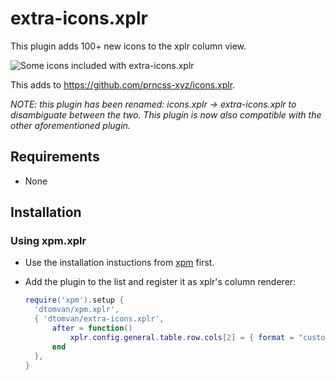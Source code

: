 extra-icons.xplr
====================

This plugin adds 100+ new icons to the xplr column view.

![Some icons included with extra-icons.xplr](/example.png)

This adds to  https://github.com/prncss-xyz/icons.xplr.

_NOTE: this plugin has been renamed: icons.xplr -> extra-icons.xplr to
disambiguate between the two. This plugin is now also compatible with the
other aforementioned plugin._


Requirements
------------

- None


Installation
------------

### Using xpm.xplr

- Use the installation instuctions from
  [xpm](https://github.com/dtomvan/xpm.xplr) first.

- Add the plugin to the list and register it as xplr's column renderer:
  ```lua
  require('xpm').setup {
    'dtomvan/xpm.xplr',
    { 'dtomvan/extra-icons.xplr',
        after = function()
            xplr.config.general.table.row.cols[2] = { format = "custom.icons_dtomvan_col_1" }
        end
    },
  }
  ```

